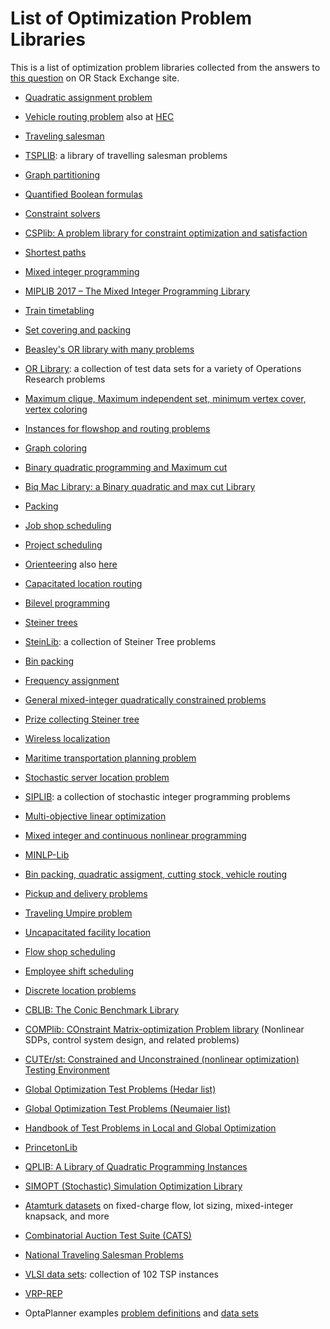 # List of Optimization Problem Libraries
This is a list of optimization problem libraries collected from the answers to [this question](https://or.stackexchange.com/q/244/36) on OR Stack Exchange site. 

* [Quadratic assignment problem](http://anjos.mgi.polymtl.ca/qaplib)
* [Vehicle routing problem](http://www.bernabe.dorronsoro.es/vrp) also at [HEC](http://neumann.hec.ca/chairedistributique/data)

* [Traveling salesman](http://elib.zib.de/pub/mp-testdata/tsp/tsplib/tsplib.html)
* [TSPLIB](http://elib.zib.de/pub/mp-testdata/tsp/tsplib/tsplib.html): a library of travelling salesman problems

* [Graph partitioning](http://chriswalshaw.co.uk)
* [Quantified Boolean formulas](http://www.qbflib.org)

* [Constraint solvers](http://www.csplib.org)
* [CSPlib: A problem library for constraint optimization and satisfaction](http://www.csplib.org/)

* [Shortest paths](http://users.diag.uniroma1.it/challenge9/download.shtml)

* [Mixed integer programming](http://miplib.zib.de)
* [MIPLIB 2017 – The Mixed Integer Programming Library](https://miplib.zib.de/)

* [Train timetabling](http://ttplib.zib.de)
* [Set covering and packing](http://sites.nlsde.buaa.edu.cn/~kexu/benchmarks/set-benchmarks.htm)

* [Beasley's OR library with many problems](http://people.brunel.ac.uk/~mastjjb/jeb/orlib/scpinfo.html)
* [OR Library](http://people.brunel.ac.uk/~mastjjb/jeb/info.html): a collection of test data sets for a variety of Operations Research problems

* [Maximum clique, Maximum independent set, minimum vertex cover, vertex coloring](http://sites.nlsde.buaa.edu.cn/~kexu/benchmarks/graph-benchmarks.htm)
* [Instances for flowshop and routing problems](http://soa.iti.es/instancias-problemas)
* [Graph coloring](https://mat.gsia.cmu.edu/COLOR/instances.html)

* [Binary quadratic programming and Maximum cut](http://biqmac.uni-klu.ac.at/biqmaclib.html)
* [Biq Mac Library: a Binary quadratic and max cut Library](http://biqmac.uni-klu.ac.at/biqmaclib.html)

* [Packing](http://www.ibr.cs.tu-bs.de/alg/packlib/instances.shtml)
* [Job shop scheduling](http://optimizizer.com/TA.php)
* [Project scheduling](http://www.om-db.wi.tum.de/psplib/main.html)
* [Orienteering](https://www.mech.kuleuven.be/en/cib/op) also [here](https://unicen.smu.edu.sg/oplib-orienteering-problem-library)
* [Capacitated location routing](https://www.coga.tu-berlin.de/v_menue/download_media/clrlib)
* [Bilevel programming](http://basblsolver.github.io/BASBLib/)

* [Steiner trees](http://steinlib.zib.de//steinlib.php)
* [SteinLib](http://steinlib.zib.de/steinlib.php): a collection of Steiner Tree problems

* [Bin packing](https://www2.wiwi.uni-jena.de/Entscheidung/binpp/index.htm)
* [Frequency assignment](http://fap.zib.de/problems/)
* [General mixed-integer quadratically constrained problems](http://cedric.cnam.fr/~lamberta/Library/iqcp_miqcp.html)
* [Prize collecting Steiner tree](https://homepage.univie.ac.at/ivana.ljubic/research/pcstp/)
* [Wireless localization](http://www.ic.unicamp.br/~cid/Problem-instances/Wireless-Localization/)
* [Maritime transportation planning problem](https://mirplib.scl.gatech.edu/)

* [Stochastic server location problem](https://www2.isye.gatech.edu/~sahmed/siplib/sslp/sslp.html)
* [SIPLIB](https://www2.isye.gatech.edu/~sahmed/siplib/): a collection of stochastic integer programming problems

* [Multi-objective linear optimization](https://voptsolver.github.io/vOptLib/)

* [Mixed integer and continuous nonlinear programming](http://www.minlplib.org/)
* [MINLP-Lib](http://www.minlplib.org/instances.html)

* [Bin packing, quadratic assigment, cutting stock, vehicle routing](http://perso.prism.uvsq.fr/~blec/index.php?p=./rech/oc&lang=en)
* [Pickup and delivery problems](http://hhperez.webs.ull.es/PDsite/)
* [Traveling Umpire problem](http://benchmark.gent.cs.kuleuven.be/tup/en/)
* [Uncapacitated facility location](http://resources.mpi-inf.mpg.de/departments/d1/projects/benchmarks/UflLib/)
* [Flow shop scheduling](http://mistic.heig-vd.ch/taillard/problemes.dir/ordonnancement.dir/ordonnancement.html)
* [Employee shift scheduling](http://www.schedulingbenchmarks.org/)
* [Discrete location problems](http://math.nsc.ru/AP/benchmarks/english.html)

* [CBLIB: The Conic Benchmark Library](http://cblib.zib.de/)
* [COMPlib: COnstraint Matrix-optimization Problem library](http://www.complib.de/) (Nonlinear SDPs,  control system design, and related problems)
* [CUTEr/st: Constrained and Unconstrained (nonlinear optimization) Testing Environment]( http://www.cuter.rl.ac.uk/Problems/mastsif.shtml)
* [Global Optimization Test Problems (Hedar list)](http://www-optima.amp.i.kyoto-u.ac.jp/member/student/hedar/Hedar_files/TestGO.htm)
* [Global Optimization Test Problems (Neumaier list)](https://www.mat.univie.ac.at/~neum/glopt/test.html)

* [Handbook of Test Problems in Local and Global Optimization](http://titan.princeton.edu/TestProblems/)
* [PrincetonLib](http://titan.princeton.edu/TestProblems)

* [QPLIB: A Library of Quadratic Programming Instances](http://qplib.zib.de/)
* [SIMOPT (Stochastic) Simulation Optimization Library](http://www.simopt.org/)

* [Atamturk datasets](https://atamturk.ieor.berkeley.edu/data/) on fixed-charge flow, lot sizing, mixed-integer knapsack, and more
* [Combinatorial Auction Test Suite (CATS)](https://www.cs.ubc.ca/~kevinlb/CATS/)
* [National Traveling Salesman Problems](http://www.math.uwaterloo.ca/tsp/world/countries.html)
* [VLSI data sets](http://www.math.uwaterloo.ca/tsp/vlsi/): collection of 102 TSP instances

* [VRP-REP](http://www.vrp-rep.org/)

* OptaPlanner examples [problem definitions](https://docs.optaplanner.org/latestFinal/optaplanner-docs/html_single/#examplesOverview) and [data sets](https://github.com/kiegroup/optaplanner/tree/master/optaplanner-examples/data)



